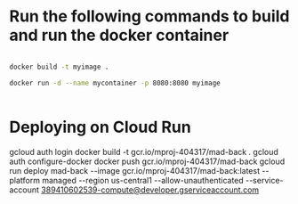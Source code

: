 # Run the following commands to build and run the docker container

```bash

docker build -t myimage .

docker run -d --name mycontainer -p 8080:8080 myimage
    
```

# Deploying on Cloud Run

gcloud auth login
docker build -t gcr.io/mproj-404317/mad-back .
gcloud auth configure-docker
docker push gcr.io/mproj-404317/mad-back
gcloud run deploy mad-back --image gcr.io/mproj-404317/mad-back:latest --platform managed --region us-central1 --allow-unauthenticated --service-account 389410602539-compute@developer.gserviceaccount.com
 


